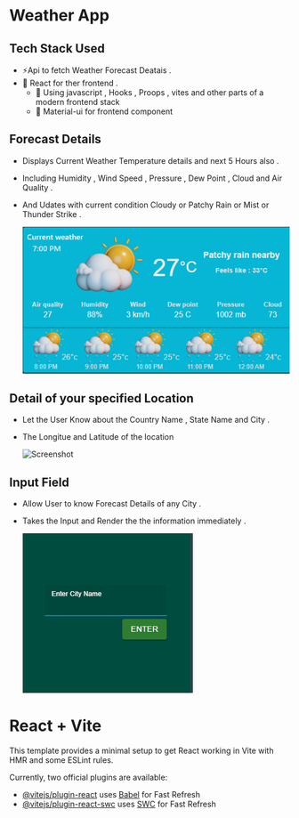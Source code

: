 # Weather App

## Tech Stack Used

- ⚡Api to fetch Weather Forecast Deatais .
- 🚀 React for ther frontend .
    - 💃  Using javascript , Hooks , Proops , vites and other parts of a modern frontend stack
    - 🎨 Material-ui for frontend component



## Forecast Details 
- Displays Current Weather Temperature details and next 5 Hours also .
- Including Humidity , Wind Speed , Pressure , Dew Point , Cloud and Air Quality .
- And Udates with current condition Cloudy or Patchy Rain or Mist or Thunder Strike .

  ![Screenshot ](./src/assets/images/tem.png)


## Detail of your specified Location 
- Let the User Know about the Country Name , State Name and City .
- The Longitue and Latitude of the location

  ![Screenshot ](./src/assets/images/location(2).png)

## Input Field 
- Allow User  to  know Forecast Details of any City .
- Takes the Input and Render the   the information immediately .

   ![Screenshot ](./src/assets/images/input.png)
  
# React + Vite

This template provides a minimal setup to get React working in Vite with HMR and some ESLint rules.

Currently, two official plugins are available:

- [@vitejs/plugin-react](https://github.com/vitejs/vite-plugin-react/blob/main/packages/plugin-react/README.md) uses [Babel](https://babeljs.io/) for Fast Refresh
- [@vitejs/plugin-react-swc](https://github.com/vitejs/vite-plugin-react-swc) uses [SWC](https://swc.rs/) for Fast Refresh
